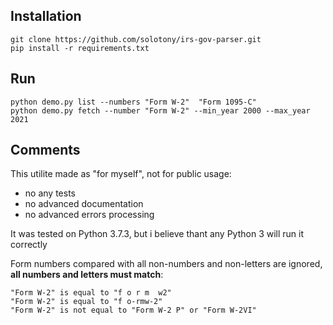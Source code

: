 ## Installation

```
git clone https://github.com/solotony/irs-gov-parser.git
pip install -r requirements.txt
```

## Run

```
python demo.py list --numbers "Form W-2"  "Form 1095-C"
python demo.py fetch --number "Form W-2" --min_year 2000 --max_year 2021
```

## Comments

This utilite made as "for myself", not for public usage:
  - no any tests
  - no advanced documentation
  - no advanced errors processing  

It was tested on Python 3.7.3, but i believe thant any Python 3 will run it correctly

Form numbers compared with all non-numbers and non-letters are ignored, **all
numbers and letters must match**:

```
"Form W-2" is equal to "f o r m  w2"
"Form W-2" is equal to "f o-rmw-2"
"Form W-2" is not equal to "Form W-2 P" or "Form W-2VI"
```